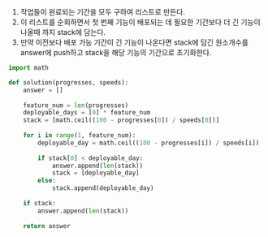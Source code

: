 1. 작업들이 완료되는 기간을 모두 구하여 리스트로 만든다.
2. 이 리스트를 순회하면서 첫 번째 기능이 배포되는 데 필요한 기간보다 더 긴 기능이 나올때 까지 stack에 담는다.
3. 만약 이전보다 배포 가능 기간이 긴 기능이 나온다면 stack에 담긴 원소개수를 answer에 push하고 stack을 해당 기능의 기간으로 초기화한다.

```python
import math

def solution(progresses, speeds):
    answer = []
    
    feature_num = len(progresses)
    deployable_days = [0] * feature_num
    stack = [math.ceil((100 - progresses[0]) / speeds[0])]
    
    for i in range(1, feature_num):
        deployable_day = math.ceil((100 - progresses[i]) / speeds[i])
        
        if stack[0] < deployable_day:
            answer.append(len(stack))
            stack = [deployable_day]
        else:
            stack.append(deployable_day)
    
    if stack:
        answer.append(len(stack))
        
    return answer
```